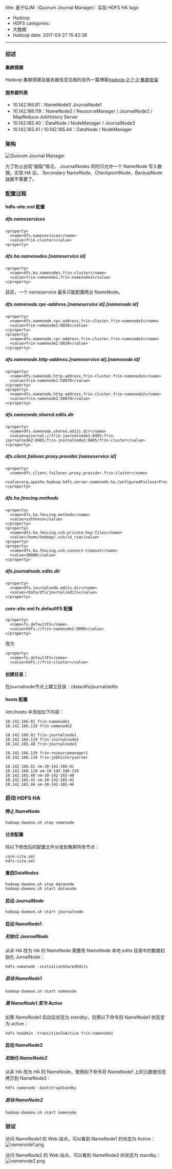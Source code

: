 title: 基于QJM（Quorum Journal Manager）实现 HDFS HA
tags:
  - Hadoop
  - HDFS
categories:
  - 大数据
  - Hadoop
date: 2017-03-27 15:42:38
---

### 综述

#### 集群搭建

Hadoop 集群搭建及服务器信息见我的另外一篇博客[hadoop-2-7-3-集群安装](http://zhang-jc.github.io/2017/03/03/hadoop-2-7-3-%E9%9B%86%E7%BE%A4%E5%AE%89%E8%A3%85/)

#### 服务器列表

- 10.142.166.81：NameNode1/ JournalNode1
- 10.142.166.119：NameNode2 / ResourceManager / JournalNode2 / MapReduce JobHistory Server
- 10.142.165.40：DataNode / NodeManager / JournalNode3
- 10.142.165.41 / 10.142.165.44：DataNode / NodeManager

<!-- more -->

### 架构

![Quorum Journal Manager](/uploads/20170327/hdfs-ha-qjm.png)

为了防止出现“脑裂”情况， JournalNodes 同时只允许一个 NameNode 写入数据。实现 HA 后， Secondary NameNode、CheckpointNode、BackupNode 就都不需要了。

### 配置过程

#### hdfs-site.xml 配置

##### dfs.nameservices

    <property>
      <name>dfs.nameservices</name>
      <value>frin-cluster</value>
    <property>

##### dfs.ha.namenodes.[nameservice id]

    <property>
      <name>dfs.ha.namenodes.frin-cluster</name>
      <value>frin-namenode1,frin-namenode2</value>
    </property>

目前，一个 nameservice 最多只能配置两台 NameNode。

##### dfs.namenode.rpc-address.[nameservice id].[namenode id]

    <property>
      <name>dfs.namenode.rpc-address.frin-cluster.frin-namenode1</name>
      <value>frin-namenode1:8020</value>
    </property>
    <property>
      <name>dfs.namenode.rpc-address.frin-cluster.frin-namenode2</name>
      <value>frin-namenode2:8020</value>
    </property>

##### dfs.namenode.http-address.[nameservice id].[namenode id]

    <property>
      <name>dfs.namenode.http-address.frin-cluster.frin-namenode1</name>
      <value>frin-namenode1:50070</value>
    </property>
    <property>
      <name>dfs.namenode.http-address.frin-cluster.frin-namenode2</name>
      <value>frin-namenode2:50070</value>
    </property>

##### dfs.namenode.shared.edits.dir

    <property>
      <name>dfs.namenode.shared.edits.dir</name>
      <value>qjournal://frin-journalnode1:8485;frin-journalnode2:8485;frin-journalnode3:8485/frin-cluster</value>
    </property>

##### dfs.client.failover.proxy.provider.[nameservice id]

    <property>
      <name>dfs.client.failover.proxy.provider.frin-cluster</name>
      <value>org.apache.hadoop.hdfs.server.namenode.ha.ConfiguredFailoverProxyProvider</value>
    </property>

##### dfs.ha.fencing.methods

    <property>
      <name>dfs.ha.fencing.methods</name>
      <value>sshfence</value>
    </property>
    <property>
      <name>dfs.ha.fencing.ssh.private-key-files</name>
      <value>/home/hadoop/.ssh/id_rsa</value>
    <property>
    <property>
      <name>dfs.ha.fencing.ssh.connect-timeout</name>
      <value>30000</value>
    </property>

##### dfs.journalnode.edits.dir

    <property>
      <name>dfs.journalnode.edits.dir</name>
      <value>/data/dfs/journal/edits</value>
    </property>

#### core-site.xml fs.defaultFS 配置

    <property>
      <name>fs.defaultFS</name>
      <value>hdfs://frin-namenode1:9000</value>
    </property>

改为

    <property>
      <name>fs.defaultFS</name>
      <value>hdfs://frin-cluster</value>
   </property>

#### 创建目录：

在journalnode节点上建立目录：/data/dfs/journal/edits

#### hosts 配置

/etc/hosts 中添加如下内容：

    10.142.166.81 frin-namenode1
    10.142.166.119 frin-namenode2

    10.142.166.81 frin-journalnode1
    10.142.166.119 frin-journalnode2
    10.142.165.40 frin-journalnode3

    10.142.166.119 frin-resourcemanager1
    10.142.166.119 frin-jobhistoryserver

    10.142.166.81 vm-10-142-166-81
    10.142.166.119 vm-10-142-166-119
    10.142.165.40 vm-10-142-165-40
    10.142.165.41 vm-10-142-165-41
    10.142.165.44 vm-10-142-165-44

### 启动 HDFS HA

#### 停止 NameNode

    hadoop-daemon.sh stop namenode

#### 分发配置

将以下修改后的配置文件分发到集群所有节点：

    core-site.xml
    hdfs-site.xml

#### 重启DataNodes

    hadoop-daemon.sh stop datanode
    hadoop-daemon.sh start datanode

#### 启动 JournalNode

    hadoop-daemon.sh start journalnode

#### 启动 NameNode1

##### 初始化 JournalNode

从非 HA 改为 HA 的 NameNode 需要用 NameNode 本地 edits 目录中的数据初始化 JornalNode：

    hdfs namenode -initializeSharedEdits

##### 启动 NameNode1

    hadoop-daemon.sh start namenode

##### 是 NameNode1 变为 Active

如果 NameNode1 启动后状态为 standby，则用以下命令将 NameNode1 状态变为 active：

    hdfs haadmin -transitionToActive frin-namenode1

#### 启动 NameNode2

##### 初始化 NameNode2

从非 HA 改为 HA 的 NameNode，使用如下命令将 NameNode1 上的元数据信息拷贝到 NameNode2：

    hdfs namenode -bootstrapStandby

##### 启动 NameNode2

    hadoop-daemon.sh start namenode

### 验证

访问 NameNode1 的 Web 站点，可以看到 NameNode1 的状态为 Active：![namenode1.png](/uploads/20170327/namenode1.png)

访问 NameNode2 的 Web 站点，可以看到 NameNode2 的状态为 standby：![namenode2.png](/uploads/20170327/namenode2.png)